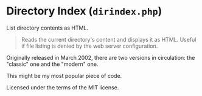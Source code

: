 # Directory Index (``dirindex.php``)

List directory contents as HTML.

> Reads the current directory's content and displays it as HTML.
> Useful if file listing is denied by the web server configuration.

Originally released in March 2002, there are two versions in circulation: the "classic" one and the "modern" one.

This might be my most popular piece of code.

Licensed under the terms of the MIT license.
